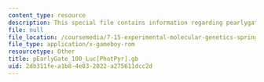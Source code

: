 ```yaml
---
content_type: resource
description: This special file contains information regarding pearlygate_100_luc.
file: null
file_location: /coursemedia/7-15-experimental-molecular-genetics-spring-2015/2db311fea1b84e832022a275611dcc2d_pEarlyGate_100_Luc-PhotPyr.gb
file_type: application/x-gameboy-rom
resourcetype: Other
title: pEarlyGate_100_Luc[PhotPyr].gb
uid: 2db311fe-a1b8-4e83-2022-a275611dcc2d
---
```

